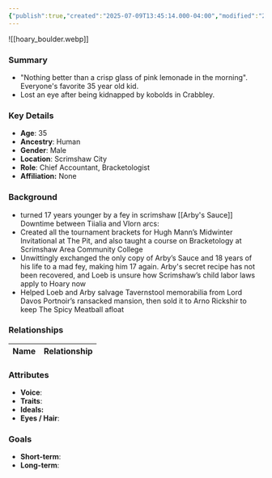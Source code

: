 ```yaml
---
{"publish":true,"created":"2025-07-09T13:45:14.000-04:00","modified":"2025-07-09T13:50:39.000-04:00","cssclasses":""}
---
```



![[hoary_boulder.webp]]
### Summary
- "Nothing better than a crisp glass of pink lemonade in the morning". Everyone's favorite 35 year old kid.
- Lost an eye after being kidnapped by kobolds in Crabbley.

### Key Details
- **Age**: 35
- **Ancestry**: Human
- **Gender**: Male
- **Location**: Scrimshaw City
- **Role**: Chief Accountant, Bracketologist
- **Affiliation:** None

### Background
- turned 17 years younger by a fey in scrimshaw
[[Arby's Sauce]]
Downtime between Tiialia and Vlorn arcs:
- Created all the tournament brackets for Hugh Mann’s Midwinter Invitational at The Pit, and also taught a course on Bracketology at Scrimshaw Area Community College
- Unwittingly exchanged the only copy of Arby’s Sauce and 18 years of his life to a mad fey, making him 17 again. Arby's secret recipe has not been recovered, and Loeb is unsure how Scrimshaw’s child labor laws apply to Hoary now
- Helped Loeb and Arby salvage Tavernstool memorabilia from Lord Davos Portnoir’s ransacked mansion, then sold it to Arno Rickshir to keep The Spicy Meatball afloat

### Relationships

| Name  | Relationship |
| ----- | ------------ |

### Attributes
- **Voice**:
- **Traits**:  
- **Ideals:**
- **Eyes / Hair**:  

### Goals
- **Short-term**:  
- **Long-term**:  
